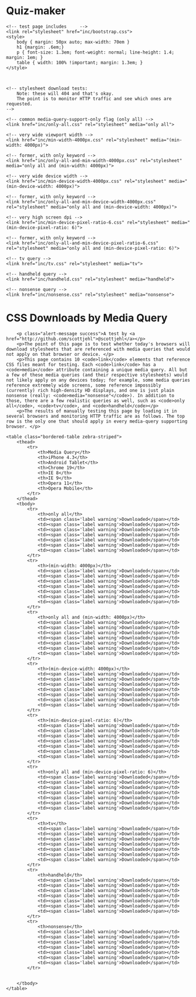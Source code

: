 # Quiz-maker
<!DOCTYPE html>
<html>
<head>
	<meta charset=utf-8 />
	<meta name="viewport" content="width=device-width, initial-scale=1">
	<title>Stylesheet Download Tests</title>
	
	<!-- test page includes 	-->
	<link rel="stylesheet" href="inc/bootstrap.css">
	<style>
		body { margin: 50px auto; max-width: 70em }
		h1 {margin: .6em;}
		p { font-size: 1.3em; font-weight: normal; line-height: 1.4; margin: 1em; }
		table { width: 100% !important; margin: 1.3em; }
	</style>



	<!-- stylesheet download tests:
		Note: these will 404 and that's okay. 
		The point is to monitor HTTP traffic and see which ones are requested.
	-->
	
	<!-- common media-query-support-only flag (only all) -->
	<link href="inc/only-all.css" rel="stylesheet" media="only all">
	
	<!-- very wide viewport width -->
	<link href="inc/min-width-4000px.css" rel="stylesheet" media="(min-width: 4000px)">
	
	<!-- former, with only keyword -->
	<link href="inc/only-all-and-min-width-4000px.css" rel="stylesheet" media="only all and (min-width: 4000px)">
	
	<!-- very wide device width -->
	<link href="inc/min-device-width-4000px.css" rel="stylesheet" media="(min-device-width: 4000px)">
	
	<!-- former, with only keyword -->
	<link href="inc/only-all-and-min-device-width-4000px.css" rel="stylesheet" media="only all and (min-device-width: 4000px)">
	
	<!-- very high screen dpi -->
	<link href="inc/min-device-pixel-ratio-6.css" rel="stylesheet" media="(min-device-pixel-ratio: 6)">
	
	<!-- former, with only keyword -->
	<link href="inc/only-all-and-min-device-pixel-ratio-6.css" rel="stylesheet" media="only all and (min-device-pixel-ratio: 6)">
	
	<!-- tv query -->
	<link href="inc/tv.css" rel="stylesheet" media="tv">

	<!-- handheld query -->
	<link href="inc/handheld.css" rel="stylesheet" media="handheld">
	
	<!-- nonsense query -->
	<link href="inc/nonsense.css" rel="stylesheet" media="nonsense">

</head>
<body>
		<h1>CSS Downloads by Media Query</h1>
		
		<p class="alert-message success">A test by <a href="http://github.com/scottjehl">@scottjehl</a></p>
		<p>The point of this page is to test whether today's browsers will download stylesheets that are referenced with media queries that would not apply on that browser or device. </p>
		<p>This page contains 10 <code>link</code> elements that reference CSS files meant for testing. Each <code>link</code> has a  <code>media</code> attribute containing a unique media query. All but a few of these media queries (and their respective stylesheets) would not likely apply on any devices today; for example, some media queries reference extremely wide screens, some reference impossibly (currently) rich high-density HD displays, and one is just plain nonsense (really: <code>media="nonsense"</code>). In addition to those, there are a few realistic queries as well, such as <code>only all</code>, <code>tv</code>, and <code>handheld</code></p> 
		<p>The results of manually testing this page by loading it in several browsers and monitoring HTTP traffic are as follows. The top row is the only one that should apply in every media-query supporting browser. </p>

	<table class="bordered-table zebra-striped">
		<thead>
			<tr>
				<th>Media Query</th>
				<th>iPhone 4.3</th>
				<th>Android Tablet</th>
				<th>Chrome 19</th>
				<th>IE 8</th>
				<th>IE 9</th>
				<th>Opera 11</th>
				<th>Opera Mobile</th>
			</tr>
		</thead>
		<tbody>
			<tr>
				<th>only all</th>
				<td><span class='label warning'>Downloaded</span></td>
				<td><span class='label warning'>Downloaded</span></td>
				<td><span class='label warning'>Downloaded</span></td>
				<td><span class='label warning'>Downloaded</span></td>
				<td><span class='label warning'>Downloaded</span></td>
				<td><span class='label warning'>Downloaded</span></td>
				<td><span class='label warning'>Downloaded</span></td>
			</tr>
			<tr>
				<th>(min-width: 4000px)</th>
				<td><span class='label warning'>Downloaded</span></td>
				<td><span class='label warning'>Downloaded</span></td>
				<td><span class='label warning'>Downloaded</span></td>
				<td><span class='label warning'>Downloaded</span></td>
				<td><span class='label warning'>Downloaded</span></td>
				<td><span class='label warning'>Downloaded</span></td>
				<td><span class='label warning'>Downloaded</span></td>
			</tr>
			<tr>
				<th>only all and (min-width: 4000px)</th>
				<td><span class='label warning'>Downloaded</span></td>
				<td><span class='label warning'>Downloaded</span></td>
				<td><span class='label warning'>Downloaded</span></td>
				<td><span class='label warning'>Downloaded</span></td>
				<td><span class='label warning'>Downloaded</span></td>
				<td><span class='label warning'>Downloaded</span></td>
				<td><span class='label warning'>Downloaded</span></td>
			</tr>
			<tr>
				<th>(min-device-width: 4000px)</th>
				<td><span class='label warning'>Downloaded</span></td>
				<td><span class='label warning'>Downloaded</span></td>
				<td><span class='label warning'>Downloaded</span></td>
				<td><span class='label warning'>Downloaded</span></td>
				<td><span class='label warning'>Downloaded</span></td>
				<td><span class='label warning'>Downloaded</span></td>
				<td><span class='label warning'>Downloaded</span></td>
			</tr>
			<tr>
				<th>(min-device-pixel-ratio: 6)</th>
				<td><span class='label warning'>Downloaded</span></td>
				<td><span class='label warning'>Downloaded</span></td>
				<td><span class='label warning'>Downloaded</span></td>
				<td><span class='label warning'>Downloaded</span></td>
				<td><span class='label warning'>Downloaded</span></td>
				<td><span class='label warning'>Downloaded</span></td>
				<td><span class='label warning'>Downloaded</span></td>
			</tr>
			<tr>
				<th>only all and (min-device-pixel-ratio: 6)</th>
				<td><span class='label warning'>Downloaded</span></td>
				<td><span class='label warning'>Downloaded</span></td>
				<td><span class='label warning'>Downloaded</span></td>
				<td><span class='label warning'>Downloaded</span></td>
				<td><span class='label warning'>Downloaded</span></td>
				<td><span class='label warning'>Downloaded</span></td>
				<td><span class='label warning'>Downloaded</span></td>
			</tr>
			<tr>
				<th>tv</th>
				<td><span class='label warning'>Downloaded</span></td>
				<td><span class='label warning'>Downloaded</span></td>
				<td><span class='label warning'>Downloaded</span></td>
				<td><span class='label warning'>Downloaded</span></td>
				<td><span class='label warning'>Downloaded</span></td>
				<td><span class='label warning'>Downloaded</span></td>
				<td><span class='label warning'>Downloaded</span></td>
			</tr>
			<tr>
				<th>handheld</th>
				<td><span class='label warning'>Downloaded</span></td>
				<td><span class='label warning'>Downloaded</span></td>
				<td><span class='label warning'>Downloaded</span></td>
				<td><span class='label warning'>Downloaded</span></td>
				<td><span class='label warning'>Downloaded</span></td>
				<td><span class='label warning'>Downloaded</span></td>
				<td><span class='label warning'>Downloaded</span></td>
			</tr>
			<tr>
				<th>nonsense</th>
				<td><span class='label warning'>Downloaded</span></td>
				<td><span class='label warning'>Downloaded</span></td>
				<td><span class='label warning'>Downloaded</span></td>
				<td><span class='label warning'>Downloaded</span></td>
				<td><span class='label warning'>Downloaded</span></td>
				<td><span class='label warning'>Downloaded</span></td>
				<td><span class='label warning'>Downloaded</span></td>
			</tr>
			
			
		</tbody>
	</table>

</body>
</html>
